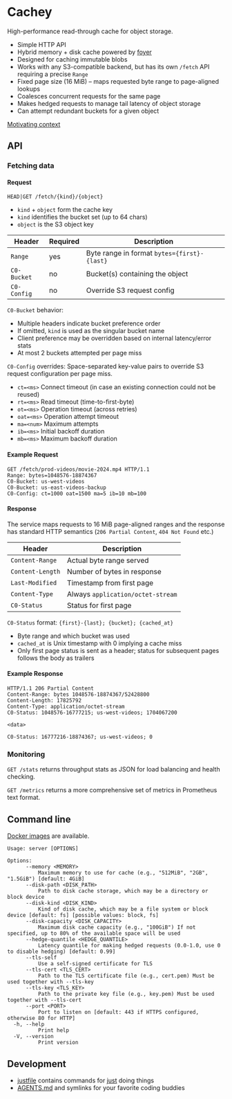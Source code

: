 # Cachey

High-performance read-through cache for object storage.

- Simple HTTP API
- Hybrid memory + disk cache powered by [foyer](https://github.com/foyer-rs/foyer)
- Designed for caching immutable blobs
- Works with any S3-compatible backend, but has its own `/fetch` API requiring a precise `Range`
- Fixed page size (16 MiB) – maps requested byte range to page-aligned lookups
- Coalesces concurrent requests for the same page
- Makes hedged requests to manage tail latency of object storage
- Can attempt redundant buckets for a given object

[Motivating context](https://www.reddit.com/r/databasedevelopment/comments/1nh1goo/cachey_a_readthrough_cache_for_s3)

## API

### Fetching data

#### Request

```
HEAD|GET /fetch/{kind}/{object}
```
- `kind` + `object` form the cache key
- `kind` identifies the bucket set (up to 64 chars)
- `object` is the S3 object key

| Header | Required | Description |
|--------|----------|-------------|
| `Range` | yes | Byte range in format `bytes={first}-{last}` |
| `C0-Bucket` | no | Bucket(s) containing the object |
| `C0-Config` | no | Override S3 request config |

`C0-Bucket` behavior:
- Multiple headers indicate bucket preference order
- If omitted, `kind` is used as the singular bucket name
- Client preference may be overridden based on internal latency/error stats
- At most 2 buckets attempted per page miss

`C0-Config` overrides:
Space-separated key-value pairs to override S3 request configuration per page miss.
- `ct=<ms>` Connect timeout (in case an existing connection could not be reused)
- `rt=<ms>` Read timeout (time-to-first-byte)
- `ot=<ms>` Operation timeout (across retries)
- `oat=<ms>` Operation attempt timeout
- `ma=<num>` Maximum attempts
- `ib=<ms>` Initial backoff duration
- `mb=<ms>` Maximum backoff duration

#### Example Request

```http
GET /fetch/prod-videos/movie-2024.mp4 HTTP/1.1
Range: bytes=1048576-18874367
C0-Bucket: us-west-videos
C0-Bucket: us-east-videos-backup
C0-Config: ct=1000 oat=1500 ma=5 ib=10 mb=100
```

#### Response

The service maps requests to 16 MiB page-aligned ranges and the response has standard HTTP semantics (`206 Partial Content`, `404 Not Found` etc.)

| Header | Description |
|--------|-------------|
| `Content-Range` | Actual byte range served |
| `Content-Length` | Number of bytes in response |
| `Last-Modified` | Timestamp from first page |
| `Content-Type` | Always `application/octet-stream` |
| `C0-Status` | Status for first page |

`C0-Status` format: `{first}-{last}; {bucket}; {cached_at}`
- Byte range and which bucket was used
- `cached_at` is Unix timestamp with 0 implying a cache miss
- Only first page status is sent as a header; status for subsequent pages follows the body as trailers

#### Example Response

```http
HTTP/1.1 206 Partial Content
Content-Range: bytes 1048576-18874367/52428800
Content-Length: 17825792
Content-Type: application/octet-stream
C0-Status: 1048576-16777215; us-west-videos; 1704067200

<data>

C0-Status: 16777216-18874367; us-west-videos; 0
```

### Monitoring

`GET /stats` returns throughput stats as JSON for load balancing and health checking.

`GET /metrics` returns a more comprehensive set of metrics in Prometheus text format.

## Command line

[Docker images](https://github.com/s2-streamstore/cachey/pkgs/container/cachey) are available.

```
Usage: server [OPTIONS]

Options:
      --memory <MEMORY>
          Maximum memory to use for cache (e.g., "512MiB", "2GB", "1.5GiB") [default: 4GiB]
      --disk-path <DISK_PATH>
          Path to disk cache storage, which may be a directory or block device
      --disk-kind <DISK_KIND>
          Kind of disk cache, which may be a file system or block device [default: fs] [possible values: block, fs]
      --disk-capacity <DISK_CAPACITY>
          Maximum disk cache capacity (e.g., "100GiB") If not specified, up to 80% of the available space will be used
      --hedge-quantile <HEDGE_QUANTILE>
          Latency quantile for making hedged requests (0.0-1.0, use 0 to disable hedging) [default: 0.99]
      --tls-self
          Use a self-signed certificate for TLS
      --tls-cert <TLS_CERT>
          Path to the TLS certificate file (e.g., cert.pem) Must be used together with --tls-key
      --tls-key <TLS_KEY>
          Path to the private key file (e.g., key.pem) Must be used together with --tls-cert
      --port <PORT>
          Port to listen on [default: 443 if HTTPS configured, otherwise 80 for HTTP]
  -h, --help
          Print help
  -V, --version
          Print version
```

## Development

- [justfile](./justfile) contains commands for [just](https://just.systems/man/en/) doing things
- [AGENTS.md](./AGENTS.md) and symlinks for your favorite coding buddies

